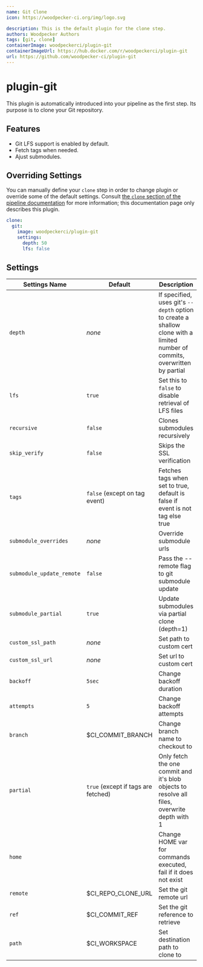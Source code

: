 ```yaml
---
name: Git Clone
icon: https://woodpecker-ci.org/img/logo.svg

description: This is the default plugin for the clone step.
authors: Woodpecker Authors
tags: [git, clone]
containerImage: woodpeckerci/plugin-git
containerImageUrl: https://hub.docker.com/r/woodpeckerci/plugin-git
url: https://github.com/woodpecker-ci/plugin-git
---
```


# plugin-git

This plugin is automatically introduced into your pipeline as the first step.
Its purpose is to clone your Git repository.

## Features

- Git LFS support is enabled by default.
- Fetch tags when needed.
- Ajust submodules.

## Overriding Settings

You can manually define your `clone` step in order to change plugin or override some of the default settings.
Consult [the `clone` section of the pipeline documentation][pipelineClone] for more information;
this documentation page only describes this plugin.

```yaml
clone:
  git:
    image: woodpeckerci/plugin-git
    settings:
      depth: 50
      lfs: false
```

## Settings

| Settings Name             | Default                             | Description                                                                                                                             |
| ------------------------- | ----------------------------------- | --------------------------------------------------------------------------------------------------------------------------------------- |
| `depth`                   | _none_                              | If specified, uses git's `--depth` option to create a shallow clone with a limited number of commits, overwritten by partial            |
| `lfs`                     | `true`                              | Set this to `false` to disable retrieval of LFS files                                                                                   |
| `recursive`               | `false`                             | Clones submodules recursively                                                                                                           |
| `skip_verify`             | `false`                             | Skips the SSL verification                                                                                                              |
| `tags`                    | `false` (except on tag event)       | Fetches tags when set to true, default is false if event is not tag else true                                                           |
| `submodule_overrides`     | _none_                              | Override submodule urls                                                                                                                 |
| `submodule_update_remote` | `false`                             | Pass the --remote flag to git submodule update                                                                                          |
| `submodule_partial`       | `true`                              | Update submodules via partial clone (depth=1)                                                                                          |
| `custom_ssl_path`         | _none_                              | Set path to custom cert                                                                                                                 |
| `custom_ssl_url`          | _none_                              | Set url to custom cert                                                                                                                  |
| `backoff`                 | `5sec`                              | Change backoff duration                                                                                                                 |
| `attempts`                | `5`                                 | Change backoff attempts                                                                                                                 |
| `branch`                  | $CI_COMMIT_BRANCH                   | Change branch name to checkout to                                                                                                       |
| `partial`                 | `true` (except if tags are fetched) | Only fetch the one commit and it's blob objects to resolve all files, overwrite depth with 1                                            |
| `home`                    |                                     | Change HOME var for commands executed, fail if it does not exist                                                                        |
| `remote`                  | $CI_REPO_CLONE_URL                  | Set the git remote url                                                                                                                  |
| `ref`                     | $CI_COMMIT_REF                      | Set the git reference to retrieve                                                                                            |
| `path`                    | $CI_WORKSPACE                       | Set destination path to clone to                                                                                                        |

[pipelineClone]: https://woodpecker-ci.org/docs/usage/pipeline-syntax#clone
